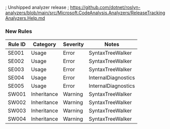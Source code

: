 ﻿; Unshipped analyzer release
; https://github.com/dotnet/roslyn-analyzers/blob/main/src/Microsoft.CodeAnalysis.Analyzers/ReleaseTrackingAnalyzers.Help.md

### New Rules

Rule ID | Category | Severity | Notes
--------|----------|----------|-------
SE001 | Usage | Error | SyntaxTreeWalker
SE002 | Usage | Error | SyntaxTreeWalker
SE003 | Usage | Error | SyntaxTreeWalker
SE004 | Usage | Error | InternalDiagnostics
SE005 | Usage | Error | InternalDiagnostics
SW001 | Inheritance | Warning | SyntaxTreeWalker
SW002 | Inheritance | Warning | SyntaxTreeWalker
SW003 | Inheritance | Warning | SyntaxTreeWalker
SW004 | Inheritance | Warning | SyntaxTreeWalker